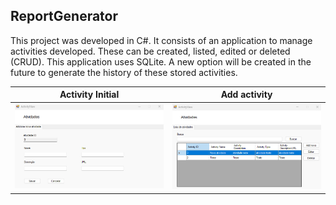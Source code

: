 ## ReportGenerator

This project was developed in C#. It consists of an application to manage activities developed.
These can be created, listed, edited or deleted (CRUD). This application uses SQLite.
A new option will be created in the future to generate the history of these stored activities.

| **Activity Initial**  | **Add activity** |
| ----------- | ----------- |
| <img src="https://github.com/evandrolrff/ReportGenerator/blob/master/ReportGenerator/imgs/newactivity.png" alt="drawing" width="280"/> | <img src="https://github.com/evandrolrff/ReportGenerator/blob/master/ReportGenerator/imgs/activityList.png" alt="drawing" width="280"/> |
